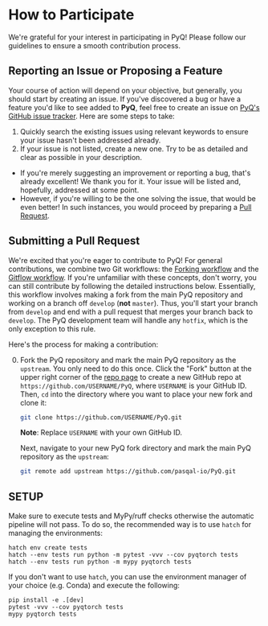 # How to Participate

We're grateful for your interest in participating in PyQ! Please follow our guidelines to ensure a smooth contribution process.

## Reporting an Issue or Proposing a Feature

Your course of action will depend on your objective, but generally, you should start by creating an issue. If you've discovered a bug or have a feature you'd like to see added to **PyQ**, feel free to create an issue on [PyQ's GitHub issue tracker](https://github.com/pasqal-io/PyQ/issues). Here are some steps to take:

1. Quickly search the existing issues using relevant keywords to ensure your issue hasn't been addressed already.
2. If your issue is not listed, create a new one. Try to be as detailed and clear as possible in your description.

- If you're merely suggesting an improvement or reporting a bug, that's already excellent! We thank you for it. Your issue will be listed and, hopefully, addressed at some point.
- However, if you're willing to be the one solving the issue, that would be even better! In such instances, you would proceed by preparing a [Pull Request](#submitting-a-pull-request).

## Submitting a Pull Request

We're excited that you're eager to contribute to PyQ! For general contributions, we combine two Git workflows: the [Forking workflow](https://www.atlassian.com/git/tutorials/comparing-workflows/forking-workflow) and the [Gitflow workflow](https://www.atlassian.com/git/tutorials/comparing-workflows/gitflow-workflow). If you're unfamiliar with these concepts, don't worry, you can still contribute by following the detailed instructions below. Essentially, this workflow involves making a fork from the main PyQ repository and working on a branch off `develop` (**not** `master`). Thus, you'll start your branch from `develop` and end with a pull request that merges your branch back to `develop`. The PyQ development team will handle any `hotfix`, which is the only exception to this rule.

Here's the process for making a contribution:

0. Fork the PyQ repository and mark the main PyQ repository as the `upstream`. You only need to do this once. Click the "Fork" button at the upper right corner of the [repo page](https://github.com/pasqal-io/PyQ) to create a new GitHub repo at `https://github.com/USERNAME/PyQ`, where `USERNAME` is your GitHub ID. Then, `cd` into the directory where you want to place your new fork and clone it:

    ```bash
    git clone https://github.com/USERNAME/PyQ.git
    ```

    **Note**: Replace `USERNAME` with your own GitHub ID.

   Next, navigate to your new PyQ fork directory and mark the main PyQ repository as the `upstream`:

   ```bash
   git remote add upstream https://github.com/pasqal-io/PyQ.git

## SETUP

Make sure to execute tests and MyPy/ruff checks
otherwise the automatic pipeline will not pass. To do so, the recommended way is
to use `hatch` for managing the environments:

```shell
hatch env create tests
hatch --env tests run python -m pytest -vvv --cov pyqtorch tests
hatch --env tests run python -m mypy pyqtorch tests
```

If you don't want to use `hatch`, you can use the environment manager of your
choice (e.g. Conda) and execute the following:

```shell
pip install -e .[dev]
pytest -vvv --cov pyqtorch tests
mypy pyqtorch tests
```